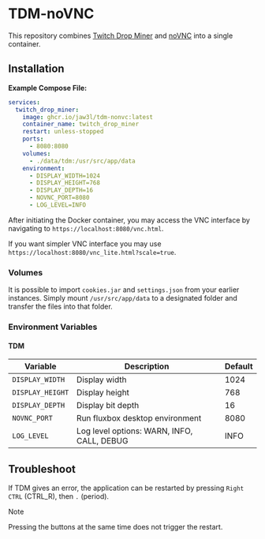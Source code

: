 # TDM-noVNC

This repository combines [Twitch Drop Miner](https://github.com/DevilXD/TwitchDropsMiner) and [noVNC](https://github.com/novnc/noVNC) into a single container.

## Installation

**Example Compose File:**

```yaml
services:
  twitch_drop_miner:
    image: ghcr.io/jaw3l/tdm-nonvc:latest
    container_name: twitch_drop_miner
    restart: unless-stopped
    ports:
      - 8080:8080
    volumes:
      - ./data/tdm:/usr/src/app/data
    environment:
      - DISPLAY_WIDTH=1024
      - DISPLAY_HEIGHT=768
      - DISPLAY_DEPTH=16
      - NOVNC_PORT=8080
      - LOG_LEVEL=INFO
```

After initiating the Docker container, you may access the VNC interface by navigating to `https://localhost:8080/vnc.html`.

If you want simpler VNC interface you may use `https://localhost:8080/vnc_lite.html?scale=true`.

### Volumes

It is possible to import `cookies.jar` and `settings.json` from your earlier instances.
Simply mount `/usr/src/app/data` to a designated folder and transfer the files into that folder.

### Environment Variables

#### TDM

| Variable         | Description                                | Default |
| ---------------- | ------------------------------------------ | ------- |
| `DISPLAY_WIDTH`  | Display width                              | 1024    |
| `DISPLAY_HEIGHT` | Display height                             | 768     |
| `DISPLAY_DEPTH`  | Display bit depth                          | 16      |
| `NOVNC_PORT`     | Run fluxbox desktop environment            | 8080    |
| `LOG_LEVEL`      | Log level options: WARN, INFO, CALL, DEBUG | INFO    |

## Troubleshoot

If TDM gives an error, the application can be restarted by pressing `Right CTRL` (CTRL_R), then `.` (period).

> [!NOTE]
> Pressing the buttons at the same time does not trigger the restart.
